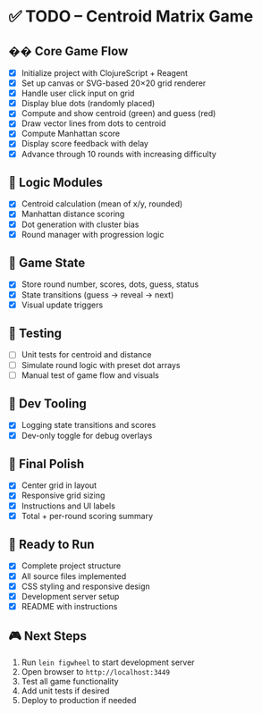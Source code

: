 # ✅ TODO – Centroid Matrix Game

## �� Core Game Flow
- [x] Initialize project with ClojureScript + Reagent
- [x] Set up canvas or SVG-based 20×20 grid renderer
- [x] Handle user click input on grid
- [x] Display blue dots (randomly placed)
- [x] Compute and show centroid (green) and guess (red)
- [x] Draw vector lines from dots to centroid
- [x] Compute Manhattan score
- [x] Display score feedback with delay
- [x] Advance through 10 rounds with increasing difficulty

## 🧠 Logic Modules
- [x] Centroid calculation (mean of x/y, rounded)
- [x] Manhattan distance scoring
- [x] Dot generation with cluster bias
- [x] Round manager with progression logic

## 🔄 Game State
- [x] Store round number, scores, dots, guess, status
- [x] State transitions (guess → reveal → next)
- [x] Visual update triggers

## 🧪 Testing
- [ ] Unit tests for centroid and distance
- [ ] Simulate round logic with preset dot arrays
- [ ] Manual test of game flow and visuals

## 🔧 Dev Tooling
- [x] Logging state transitions and scores
- [x] Dev-only toggle for debug overlays

## 🧼 Final Polish
- [x] Center grid in layout
- [x] Responsive grid sizing
- [x] Instructions and UI labels
- [x] Total + per-round scoring summary

## 🚀 Ready to Run
- [x] Complete project structure
- [x] All source files implemented
- [x] CSS styling and responsive design
- [x] Development server setup
- [x] README with instructions

## 🎮 Next Steps
1. Run `lein figwheel` to start development server
2. Open browser to `http://localhost:3449`
3. Test all game functionality
4. Add unit tests if desired
5. Deploy to production if needed

